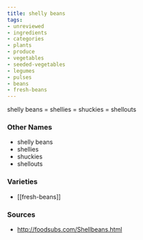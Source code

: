 ```yaml
---
title: shelly beans
tags:
- unreviewed
- ingredients
- categories
- plants
- produce
- vegetables
- seeded-vegetables
- legumes
- pulses
- beans
- fresh-beans
---
```

shelly beans = shellies = shuckies = shellouts

### Other Names

* shelly beans
* shellies
* shuckies
* shellouts

### Varieties

* [[fresh-beans]]

### Sources
* http://foodsubs.com/Shellbeans.html
